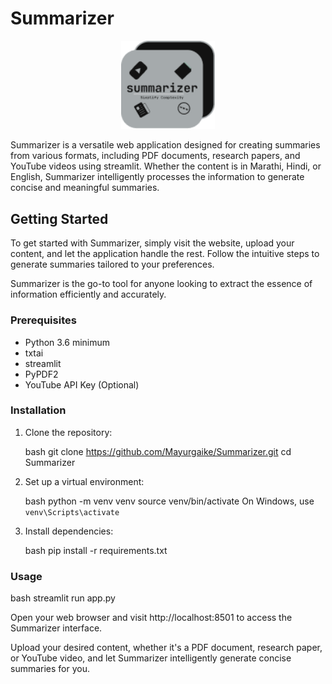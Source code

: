 # Summarizer

<p align="center">
  <img src="./assets/logo.png" alt="Your App Logo" width="150"/>
</p>

Summarizer is a versatile web application designed for creating summaries from various formats, including PDF documents, research papers, and YouTube videos using streamlit. Whether the content is in Marathi, Hindi, or English, Summarizer intelligently processes the information to generate concise and meaningful summaries.

## Getting Started

To get started with Summarizer, simply visit the website, upload your content, and let the application handle the rest. Follow the intuitive steps to generate summaries tailored to your preferences.

Summarizer is the go-to tool for anyone looking to extract the essence of information efficiently and accurately.

### Prerequisites

- Python 3.6 minimum
- txtai
- streamlit
- PyPDF2
- YouTube API Key (Optional)

### Installation

1. Clone the repository:

   bash
   git clone https://github.com/Mayurgaike/Summarizer.git
   cd Summarizer

2. Set up a virtual environment:

   bash
   python -m venv venv
   source venv/bin/activate
   On Windows, use `venv\Scripts\activate`

3. Install dependencies:

   bash
   pip install -r requirements.txt

### Usage

bash
streamlit run app.py

Open your web browser and visit http://localhost:8501 to access the Summarizer interface.

Upload your desired content, whether it's a PDF document, research paper, or YouTube video, and let Summarizer intelligently generate concise summaries for you.
